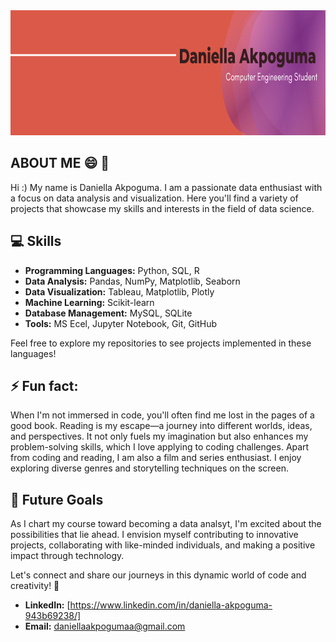 
<div align="center">
  <img height="200" src="https://github.com/daniellaakpoguma/daniellaakpoguma/blob/main/Daniella%20Akpoguma%20banner.png"/>
</div>

## ABOUT ME 😄 🤍 
Hi :)  My name is Daniella Akpoguma. I am a passionate data enthusiast with a focus on data analysis and visualization. Here you'll find a variety of projects that showcase my skills and interests in the field of data science.


## 💻 Skills
- **Programming Languages:** Python, SQL, R
- **Data Analysis:** Pandas, NumPy, Matplotlib, Seaborn
- **Data Visualization:** Tableau, Matplotlib, Plotly
- **Machine Learning:** Scikit-learn
- **Database Management:** MySQL, SQLite
- **Tools:** MS Ecel, Jupyter Notebook, Git, GitHub

Feel free to explore my repositories to see projects implemented in these languages!

## ⚡ Fun fact:
When I'm not immersed in code, you'll often find me lost in the pages of a good book. Reading is my escape—a journey into different worlds, ideas, and perspectives. It not only fuels my imagination but also enhances my problem-solving skills, which I love applying to coding challenges. Apart from coding and reading, I am also a film and series enthusiast. I enjoy exploring diverse genres and storytelling techniques on the screen.

## 🌟 Future Goals
As I chart my course toward becoming a data analsyt, I'm excited about the possibilities that lie ahead. I envision myself contributing to innovative projects, collaborating with like-minded individuals, and making a positive impact through technology.

Let's connect and share our journeys in this dynamic world of code and creativity! 🚀
- **LinkedIn:** [https://www.linkedin.com/in/daniella-akpoguma-943b69238/]
- **Email:** daniellaakpogumaa@gmail.com

###
